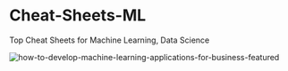 # Cheat-Sheets-ML
Top Cheat Sheets for Machine Learning, Data Science

![how-to-develop-machine-learning-applications-for-business-featured](https://user-images.githubusercontent.com/46414243/73964891-c538cc80-491b-11ea-8d16-bf057f551e11.jpg)
